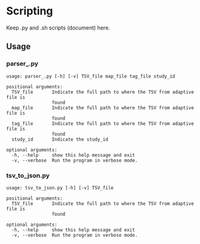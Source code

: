# Scripting

Keep .py and .sh scripts (document) here.

## Usage

### parser_.py 

    usage: parser_.py [-h] [-v] TSV_file map_file tag_file study_id

    positional arguments:
      TSV_file       Indicate the full path to where the TSV from adaptive file is
                     found
      map_file       Indicate the full path to where the TSV from adaptive file is
                     found
      tag_file       Indicate the full path to where the TSV from adaptive file is
                     found
      study_id       Indicate the study_id

    optional arguments:
      -h, --help     show this help message and exit
      -v, --verbose  Run the program in verbose mode.
      
### tsv_to_json.py

    usage: tsv_to_json.py [-h] [-v] TSV_file

    positional arguments:
      TSV_file       Indicate the full path to where the TSV from adaptive file is
                     found

    optional arguments:
      -h, --help     show this help message and exit
      -v, --verbose  Run the program in verbose mode.
